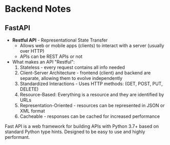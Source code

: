 # Backend Notes

## FastAPI

* **Restful API** - Representational State Transfer
  * Allows web or mobile apps (clients) to interact with a server (usually over HTTP)
  * APIs can be REST APIs or not
* What makes an API "Restful":
  1. Stateless - every request contains all info needed
  2. Client-Server Architecture - frontend (client) and backend are separate, allowing them to evolve independently
  3. Standardized Interactions - Uses HTTP methods: (GET, POST, PUT, DELETE)
  4. Resource-Based: Everything is a resource and they are identified by URLs
  5. Representation-Oriented - resources can be represented in JSON or XML format
  6. Cacheable - responses can be cached for increased performance

Fast API is a web framework for building APIs with Python 3.7+ based on standard Python type hints. Designed to be easy to use and highly performant.
